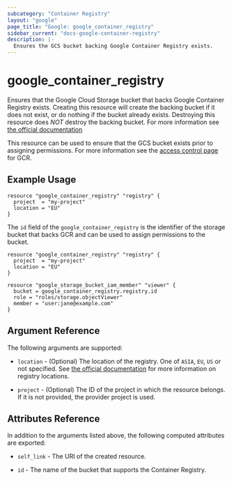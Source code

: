 ```yaml
---
subcategory: "Container Registry"
layout: "google"
page_title: "Google: google_container_registry"
sidebar_current: "docs-google-container-registry"
description: |-
  Ensures the GCS bucket backing Google Container Registry exists.
---
```


# google_container_registry

Ensures that the Google Cloud Storage bucket that backs Google Container Registry exists. Creating this resource will create the backing bucket if it does not exist, or do nothing if the bucket already exists. Destroying this resource does *NOT* destroy the backing bucket. For more information see [the official documentation](https://cloud.google.com/container-registry/docs/overview)

This resource can be used to ensure that the GCS bucket exists prior to assigning permissions. For more information see the [access control page](https://cloud.google.com/container-registry/docs/access-control) for GCR.


## Example Usage

```hcl
resource "google_container_registry" "registry" {
  project  = "my-project"
  location = "EU"
}
```

The `id` field of the `google_container_registry` is the identifier of the storage bucket that backs GCR and can be used to assign permissions to the bucket.

```hcl
resource "google_container_registry" "registry" {
  project  = "my-project"
  location = "EU"
}

resource "google_storage_bucket_iam_member" "viewer" {
  bucket = google_container_registry.registry.id
  role = "roles/storage.objectViewer"
  member = "user:jane@example.com"
}
```

## Argument Reference

The following arguments are supported:

* `location` - (Optional) The location of the registry. One of `ASIA`, `EU`, `US` or not specified. See [the official documentation](https://cloud.google.com/container-registry/docs/pushing-and-pulling#pushing_an_image_to_a_registry) for more information on registry locations.

* `project` - (Optional) The ID of the project in which the resource belongs. If it is not provided, the provider project is used.


## Attributes Reference

In addition to the arguments listed above, the following computed attributes are
exported:

* `self_link` - The URI of the created resource.

* `id` - The name of the bucket that supports the Container Registry.
